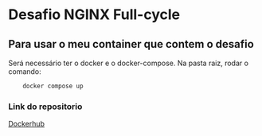 # Desafio NGINX Full-cycle

## Para usar o meu container que contem o desafio

Será necessário ter o docker e o docker-compose. Na pasta raiz, rodar o comando:

```bash 
    docker compose up
```

### Link do repositorio

[Dockerhub](https://hub.docker.com/repository/docker/learnmorecloud/fullcycle/general)